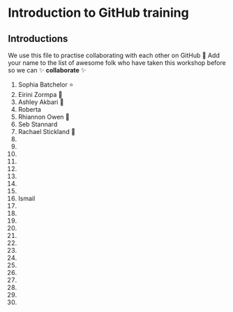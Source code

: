 # Introduction to GitHub training

## Introductions

We use this file to practise collaborating with each other on GitHub :tada: Add your name to the list of awesome folk who have taken this workshop before so we can :sparkles: **collaborate** :sparkles:

1. Sophia Batchelor :star:
2. Eirini Zormpa :goat:
3. Ashley Akbari 🚀
4. Roberta 
5. Rhiannon Owen :cherry_blossom:
6. Seb Stannard 
7. Rachael Stickland 🍂
8.
9.
10.
11.
12.
13.
14.
15.
16. Ismail
17. 
18. 
19. 
20. 
21. 
22.
23. 
24. 
25. 
26. 
27. 
28. 
29. 
30. 
